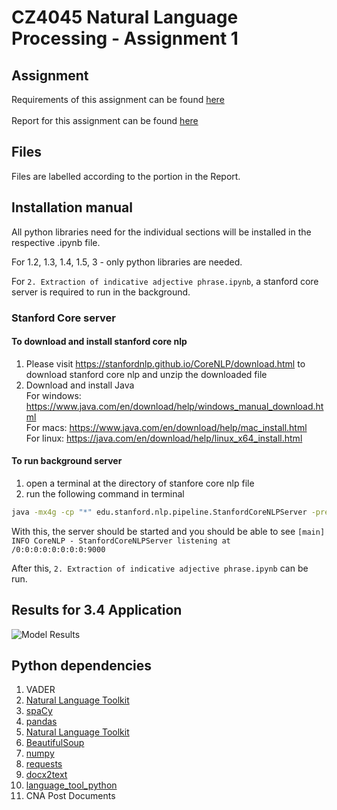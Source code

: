 # CZ4045 Natural Language Processing - Assignment 1
## Assignment
Requirements of this assignment can be found [here](https://github.com/lsscecilia/cz4045_nlp/blob/main/question.pdf) </br> </br>
Report for this assignment can be found [here](https://github.com/lsscecilia/cz4045_nlp/blob/main/CZ4045_Assignment_1_Group_33_Submission/CZ4045_Assignment_1_Report.pdf)

## Files
Files are labelled according to the portion in the Report.

## Installation manual

All python libraries need for the individual sections will be installed in the respective .ipynb file. <br/>

For 1.2, 1.3, 1.4, 1.5, 3 - only python libraries are needed. <br/>

For `2. Extraction of indicative adjective phrase.ipynb`, a stanford core server is required to run in the background.

### Stanford Core server
#### To download and install stanford core nlp
1. Please visit https://stanfordnlp.github.io/CoreNLP/download.html to download stanford core nlp and unzip the downloaded file
2. Download and install Java <br/>
For windows: https://www.java.com/en/download/help/windows_manual_download.html <br/>
For macs: https://www.java.com/en/download/help/mac_install.html <br/>
For linux: https://java.com/en/download/help/linux_x64_install.html <br/>

#### To run background server
1. open a terminal at the directory of stanfore core nlp file
2. run the following command in terminal
``` bash
java -mx4g -cp "*" edu.stanford.nlp.pipeline.StanfordCoreNLPServer -preload tokenize,ssplit,pos,lemma,ner,parse,depparse -status_port 9000 -port 9000 -timeout 100000000000000000000000 &
```
With this, the server should be started and you should be able to see `[main] INFO CoreNLP - StanfordCoreNLPServer listening at /0:0:0:0:0:0:0:0:9000` <br/>

After this, `2. Extraction of indicative adjective phrase.ipynb` can be run. <br/>

## Results for 3.4 Application

![Model Results](model_results.jpg)



## Python dependencies
1. VADER
2. [Natural Language Toolkit](https://www.nltk.org/install.html)
3. [spaCy](https://spacy.io/usage)
4. [pandas](https://pandas.pydata.org/docs/getting_started/install.html)
5. [Natural Language Toolkit](https://www.nltk.org/install.html)
6. [BeautifulSoup](https://www.crummy.com/software/BeautifulSoup/bs4/doc/#installing-beautiful-soup)
7. [numpy](https://numpy.org/install/)
8. [requests](https://docs.python-requests.org/en/latest/user/)
9. [docx2text](https://pypi.org/project/docx2txt/#history)
10. [language_tool_python](https://pypi.org/project/language-tool-python/)
11. CNA Post Documents




